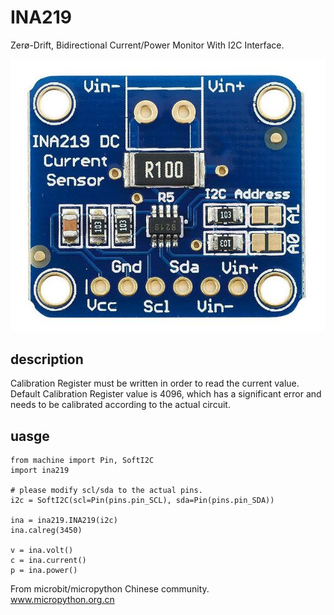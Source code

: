# INA219  

Zerø-Drift, Bidirectional Current/Power Monitor With I2C Interface.

![](ina219.jpg)



## description

Calibration Register must be written in order to read the current value. Default Calibration Register value is 4096, which has a significant error and needs to be calibrated according to the actual circuit.


## uasge

```
from machine import Pin, SoftI2C
import ina219

# please modify scl/sda to the actual pins.
i2c = SoftI2C(scl=Pin(pins.pin_SCL), sda=Pin(pins.pin_SDA))

ina = ina219.INA219(i2c)
ina.calreg(3450)

v = ina.volt()
c = ina.current()
p = ina.power()

```

From microbit/micropython Chinese community.  
www.micropython.org.cn

